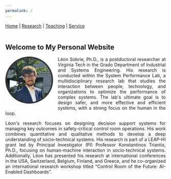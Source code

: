 ```yaml
---
permalink: /
---
```


<!-- Navigation Bar -->
<nav>
  <a href="/">Home</a> |
  <a href="/research/">Research</a> |
  <a href="/teaching/">Teaching</a> |
  <a href="/service/">Service</a>
</nav>

<br>

## Welcome to My Personal Website

<img src="picture.jpg" alt="My Photo" style="width: 150px; float: left; margin-right: 15px; margin-bottom: 15px;">
<div style="text-align: justify;">
<p>Léon Sobrie, Ph.D., is a postdoctoral researcher at Virginia Tech in the Grado Department of Industrial and Systems Engineering. His research is conducted within the System Performance Lab, a multidisciplinary research lab that studies the interaction between people, technology, and organizations to optimize the performance of complex systems. The lab's ultimate goal is to design safer, and more effective and efficient systems, with a strong focus on the human in the loop.

<p>Léon's research focuses on designing decision support systems for managing key outcomes in safety-critical control room operations. His work combines quantitative and qualitative methods to develop a deep understanding of socio-technical systems. His research is part of a LEAP-HI grant led by Principal Investigator (PI) Professor Konstantinos Triantis, Ph.D., focusing on human-machine interaction in socio-technical systems. Additionally, Léon has presented his research at international conferences in the USA, Switzerland, Belgium, Finland, and Greece, and he co-organized an international research workshop titled “Control Room of the Future: AI-Enabled Dashboards”.
</div>


